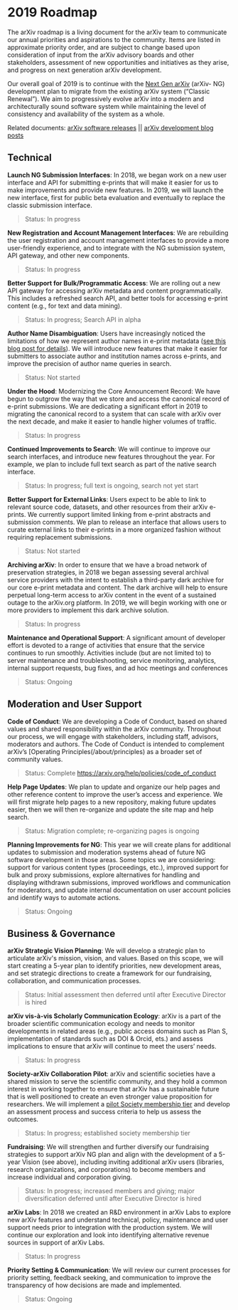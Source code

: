 # 2019 Roadmap

The arXiv roadmap is a living document for the arXiv team to communicate our annual priorities and aspirations to the community. Items are listed in approximate priority order, and are subject to change based upon consideration of input from the arXiv advisory boards and other stakeholders, assessment of new opportunities and initiatives as they arise, and progress on next generation arXiv development. 

Our overall goal of 2019 is to continue with the [Next Gen arXiv](https://confluence.cornell.edu/display/arxivpub/Next+Generation+arXiv) (arXiv- NG) development plan to migrate from the existing arXiv system (“Classic Renewal”). We aim to progressively evolve arXiv into a modern and architecturally sound software system while maintaining the level of consistency and availability of the system as a whole.  

Related documents: [arXiv software releases](https://confluence.cornell.edu/display/arxivpub/arXiv+Software+Releases) || [arXiv development blog posts](https://blogs.cornell.edu/arxiv/category/arxiv-development/)

## Technical

**Launch NG Submission Interfaces**: In 2018, we began work on a new user interface and API for submitting e-prints that will make it easier for us to make improvements and provide new features. In 2019, we will launch the new interface, first for public beta evaluation and eventually to replace the classic submission interface.

   > Status: In progress

**New Registration and Account Management Interfaces**: We are rebuilding the user registration and account management interfaces to provide a more user-friendly experience, and to integrate with the NG submission system, API gateway, and other new components.

  > Status: In progress

**Better Support for Bulk/Programmatic Access**: We are rolling out a new API gateway for accessing arXiv metadata and content programmatically. This includes a refreshed search API, and better tools for accessing e-print content (e.g., for text and data mining).

  > Status: In progress; Search API in alpha

**Author Name Disambiguation**: Users have increasingly noticed the limitations of how we represent author names in e-print metadata ([see this blog post for details](https://blogs.cornell.edu/arxiv/2018/05/04/release-search-v0-2-some-notes-on-names/)). We will introduce new features that make it easier for submitters to associate author and institution names across e-prints, and improve the precision of author name queries in search.

  > Status: Not started

**Under the Hood**: Modernizing the Core Announcement Record: We have begun to outgrow the way that we store and access the canonical record of e-print submissions. We are dedicating a significant effort in 2019 to migrating the canonical record to a system that can scale with arXiv over the next decade, and make it easier to handle higher volumes of traffic.

  > Status: In progress

**Continued Improvements to Search**: We will continue to improve our search interfaces, and introduce new features throughout the year. For example, we plan to include full text search as part of the native search interface.

  > Status: In progress; full text is ongoing, search not yet start

**Better Support for External Links**: Users expect to be able to link to relevant source code, datasets, and other resources from their arXiv e-prints. We currently support limited linking from e-print abstracts and submission comments. We plan to release an interface that allows users to curate external links to their e-prints in a more organized fashion without requiring replacement submissions.

  > Status: Not started

**Archiving arXiv**: In order to ensure that we have a broad network of preservation strategies, in 2018 we began assessing several archival service providers with the intent to establish a third-party dark archive for our core e-print metadata and content. The dark archive will help to ensure perpetual long-term access to arXiv content in the event of a sustained outage to the arXiv.org platform. In 2019, we will begin working with one or more providers to implement this dark archive solution.

  > Status: In progress

**Maintenance and Operational Support**: A significant amount of developer effort is devoted to a range of activities that ensure that the service continues to run smoothly. Activities include (but are not limited to) to server maintenance and troubleshooting, service monitoring, analytics, internal support requests, bug fixes, and ad hoc meetings and conferences

  > Status: Ongoing

## Moderation and User Support

**Code of Conduct**: We are developing a Code of Conduct, based on shared values and shared responsibility within the arXiv community. Throughout our process, we will engage with stakeholders, including staff, advisors, moderators and authors. The Code of Conduct is intended to complement arXiv’s [Operating Principles(/about/principles) as a broader set of community values.

  > Status: Complete https://arxiv.org/help/policies/code_of_conduct

**Help Page Updates**: We plan to update and organize our help pages and other reference content to improve the user’s access and experience. We will first migrate help pages to a new repository, making future updates easier, then we will then re-organize and update the site map and help search.

  > Status: Migration complete; re-organizing pages is ongoing

**Planning Improvements for NG**: This year we will create plans for additional updates to submission and moderation systems ahead of future NG software development in those areas. Some topics we are considering: support for various content types (proceedings, etc.), improved support for bulk and proxy submissions, explore alternatives for handling and displaying withdrawn submissions, improved workflows and communication for moderators, and update internal documentation on user account policies and identify ways to automate actions.

  > Status: Ongoing

## Business & Governance

**arXiv Strategic Vision Planning**: We will develop a strategic plan to articulate arXiv's mission, vision, and values. Based on this scope, we will start creating a 5-year plan to identify priorities, new development areas, and set strategic directions to create a framework for our fundraising, collaboration, and communication processes.

  > Status: Initial assessment then deferred until after Executive Director is hired

**arXiv vis-à-vis Scholarly Communication Ecology**: arXiv is a part of the broader scientific communication ecology and needs to monitor developments in related areas (e.g., public access domains such as Plan S, implementation of standards such as DOI & Orcid, ets.) and assess implications to ensure that arXiv will continue to meet the users’ needs.

  > Status: In progress

**Society-arXiv Collaboration Pilot**: arXiv and scientific societies have a shared mission to serve the scientific community, and they hold a common interest in working together to ensure that arXiv has a sustainable future that is well positioned to create an even stronger value proposition for researchers. We will implement a [pilot Society membership tier](https://docs.google.com/document/d/1Gc1B4si5v6tckVZiP7JeIw--PrP8BP4Ip3rJsEsKjNc/edit) and develop an assessment process and success criteria to help us assess the outcomes.

  > Status: In progress; established society membership tier

**Fundraising**: We will strengthen and further diversify our fundraising strategies to support arXiv NG plan and align with the development of a 5-year Vision (see above), including inviting additional arXiv users (libraries, research organizations, and corporations) to become members and increase individual and corporation giving.

  > Status: In progress; increased members and giving; major diversification deferred until after Executive Director is hired

**arXiv Labs**: In 2018 we created an R&D environment in arXiv Labs to explore new arXiv features and understand technical, policy, maintenance and user support needs prior to integration with the production system. We will continue our exploration and look into identifying alternative revenue sources in support of arXiv Labs.

  > Status: In progress

**Priority Setting & Communication**: We will review our current processes for priority setting, feedback seeking, and communication to improve the transparency of how decisions are made and implemented.

  > Status: Ongoing

